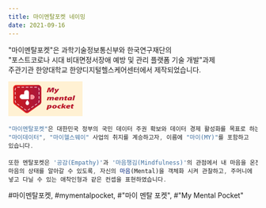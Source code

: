 ```yaml
---
title: 마이멘탈포켓 네이밍
date: 2021-09-16
---
```


"마이멘탈포켓"은 과학기술정보통신부와 한국연구재단의 <br> 
"포스트코로나 시대 비대면정서장애 예방 및 관리 플랫폼 기술 개발"과제 <br>
주관기관 한양대학교  한양디지털헬스케어센터에서 제작되었습니다.

<img src="https://github.com/Rugger12/MyMentalPocket_homepage/blob/master/src/site/images/MyMentalPocket_LOGOb.png?raw=true" width="150">

```js
"마이멘탈포켓"은 대한민국 정부의 국민 데이터 주권 확보와 데이터 경제 활성화를 목표로 하는
"마이데이터", "마이헬스웨이" 사업의 취지를 계승하고자, 이름에 "마이(MY)"를 포함하고
있습니다. 

또한 멘탈포켓은 '공감(Empathy)'과 '마음챙김(Mindfulness)'의 관점에서 내 마음을 온전히 느끼고 
마음의 상태를 알아갈 수 있도록, 자신의 마음(Mental)을 객체화 시켜 관찰하고, 주머니에 
넣고 다닐 수 있는 애착인형과 같은 컨셉을 표현하였습니다.
```
#마이멘탈포켓, #mymentalpocket, #"마이 멘탈 포켓", #"My Mental Pocket"

